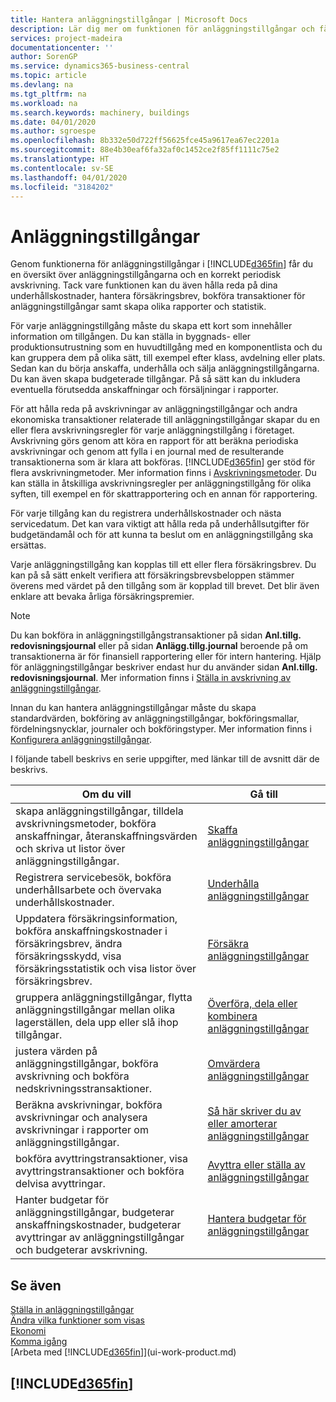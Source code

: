```yaml
---
title: Hantera anläggningstillgångar | Microsoft Docs
description: Lär dig mer om funktionen för anläggningstillgångar och få en översikt över hur du arbetar med anläggningstillgångar.
services: project-madeira
documentationcenter: ''
author: SorenGP
ms.service: dynamics365-business-central
ms.topic: article
ms.devlang: na
ms.tgt_pltfrm: na
ms.workload: na
ms.search.keywords: machinery, buildings
ms.date: 04/01/2020
ms.author: sgroespe
ms.openlocfilehash: 8b332e50d722ff56625fce45a9617ea67ec2201a
ms.sourcegitcommit: 88e4b30eaf6fa32af0c1452ce2f85ff1111c75e2
ms.translationtype: HT
ms.contentlocale: sv-SE
ms.lasthandoff: 04/01/2020
ms.locfileid: "3184202"
---
```

# <a name="fixed-assets"></a>Anläggningstillgångar
Genom funktionerna för anläggningstillgångar i [!INCLUDE[d365fin](includes/d365fin_md.md)] får du en översikt över anläggningstillgångarna och en korrekt periodisk avskrivning. Tack vare funktionen kan du även hålla reda på dina underhållskostnader, hantera försäkringsbrev, bokföra transaktioner för anläggningstillgångar samt skapa olika rapporter och statistik.

För varje anläggningstillgång måste du skapa ett kort som innehåller information om tillgången. Du kan ställa in byggnads- eller produktionsutrustning som en huvudtillgång med en komponentlista och du kan gruppera dem på olika sätt, till exempel efter klass, avdelning eller plats. Sedan kan du börja anskaffa, underhålla och sälja anläggningstillgångarna. Du kan även skapa budgeterade tillgångar. På så sätt kan du inkludera eventuella förutsedda anskaffningar och försäljningar i rapporter.

För att hålla reda på avskrivningar av anläggningstillgångar och andra ekonomiska transaktioner relaterade till anläggningstillgångar skapar du en eller flera avskrivningsregler för varje anläggningstillgång i företaget. Avskrivning görs genom att köra en rapport för att beräkna periodiska avskrivningar och genom att fylla i en journal med de resulterande transaktionerna som är klara att bokföras. [!INCLUDE[d365fin](includes/d365fin_md.md)] ger stöd för flera avskrivningmetoder. Mer information finns i [Avskrivningsmetoder](fa-depreciation-methods.md). Du kan ställa in åtskilliga avskrivningsregler per anläggningstillgång för olika syften, till exempel en för skattrapportering och en annan för rapportering.

För varje tillgång kan du registrera underhållskostnader och nästa servicedatum. Det kan vara viktigt att hålla reda på underhållsutgifter för budgetändamål och för att kunna ta beslut om en anläggningstillgång ska ersättas.

Varje anläggningstillgång kan kopplas till ett eller flera försäkringsbrev. Du kan på så sätt enkelt verifiera att försäkringsbrevsbeloppen stämmer överens med värdet på den tillgång som är kopplad till brevet. Det blir även enklare att bevaka årliga försäkringspremier.

> [!NOTE]  
>   Du kan bokföra in anläggningstillgångstransaktioner på sidan **Anl.tillg. redovisningsjournal** eller på sidan **Anlägg.tillg.journal** beroende på om transaktionerna är för finansiell rapportering eller för intern hantering. Hjälp för anläggningstillgångar beskriver endast hur du använder sidan **Anl.tillg. redovisningsjournal**. Mer information finns i [Ställa in avskrivning av anläggningstillgångar](fa-how-setup-depreciation.md).

Innan du kan hantera anläggningstillgångar måste du skapa standardvärden, bokföring av anläggningstillgångar, bokföringsmallar, fördelningsnycklar, journaler och bokföringstyper. Mer information finns i [Konfigurera anläggningstillgångar](fa-setup.md).

I följande tabell beskrivs en serie uppgifter, med länkar till de avsnitt där de beskrivs.

| Om du vill | Gå till |
| --- | --- |
| skapa anläggningstillgångar, tilldela avskrivningsmetoder, bokföra anskaffningar, återanskaffningsvärden och skriva ut listor över anläggningstillgångar. |[Skaffa anläggningstillgångar](fa-how-acquire.md) |
| Registrera servicebesök, bokföra underhållsarbete och övervaka underhållskostnader. |[Underhålla anläggningstillgångar](fa-how-maintain.md) |
| Uppdatera försäkringsinformation, bokföra anskaffningskostnader i försäkringsbrev, ändra försäkringsskydd, visa försäkringsstatistik och visa listor över försäkringsbrev. |[Försäkra anläggningstillgångar](fa-how-insure.md) |
| gruppera anläggningstillgångar, flytta anläggningstillgångar mellan olika lagerställen, dela upp eller slå ihop tillgångar. |[Överföra, dela eller kombinera anläggningstillgångar](fa-how-trans-split-combine.md) |
| justera värden på anläggningstillgångar, bokföra avskrivning och bokföra nedskrivningsstransaktioner. |[Omvärdera anläggningstillgångar](fa-how-revalue.md) |
| Beräkna avskrivningar, bokföra avskrivningar och analysera avskrivningar i rapporter om anläggningstillgångar. |[Så här skriver du av eller amorterar anläggningstillgångar](fa-how-depreciate-amortize.md) |
| bokföra avyttringstransaktioner, visa avyttringstransaktioner och bokföra delvisa avyttringar. |[Avyttra eller ställa av anläggningstillgångar](fa-how-dispose-retire.md) |
| Hanter budgetar för anläggningstillgångar, budgeterar anskaffningskostnader, budgeterar avyttringar av anläggningstillgångar och budgeterar avskrivning. |[Hantera budgetar för anläggningstillgångar](fa-how-manage-budgets.md) |

## <a name="see-also"></a>Se även
[Ställa in anläggningstillgångar](fa-setup.md)  
[Ändra vilka funktioner som visas](ui-experiences.md)  
[Ekonomi](finance.md)  
[Komma igång](product-get-started.md)  
[Arbeta med [!INCLUDE[d365fin](includes/d365fin_md.md)]](ui-work-product.md)

## [!INCLUDE[d365fin](includes/free_trial_md.md)]  
 
